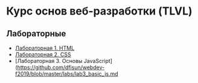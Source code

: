 # Курс основ веб-разработки (TLVL)

## Лабораторные
* [Лабораторная 1. HTML](https://github.com/dfisun/webdev-f2019/blob/master/labs/lab1_html.md)
* [Лабораторная 2. CSS](https://github.com/dfisun/webdev-f2019/blob/master/labs/lab2_css.md)
* [Лабораторная 3. Основы JavaScript](https://github.com/dfisun/webdev-f2019/blob/master/labs/lab3_basic_js.md
